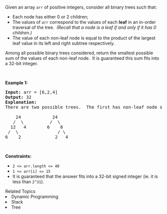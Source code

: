 <p>Given an array <code>arr</code> of positive integers, consider all binary trees such that:</p>

<ul>
	<li>Each node has either 0 or 2 children;</li>
	<li>The values of <code>arr</code> correspond to the values of each&nbsp;<strong>leaf</strong> in an in-order traversal of the tree.&nbsp; <em>(Recall that a node is a leaf if and only if it has 0 children.)</em></li>
	<li>The value&nbsp;of each non-leaf node is equal to the product of the largest leaf value in its left and right subtree respectively.</li>
</ul>

<p>Among all possible binary trees considered,&nbsp;return the smallest possible sum of the values of each non-leaf node.&nbsp; It is guaranteed this sum fits into a 32-bit integer.</p>

<p>&nbsp;</p>
<p><strong>Example 1:</strong></p>

<pre>
<strong>Input:</strong> arr = [6,2,4]
<strong>Output:</strong> 32
<strong>Explanation:</strong>
There are two possible trees.  The first has non-leaf node sum 36, and the second has non-leaf node sum 32.

    24            24
   /  \          /  \
  12   4        6    8
 /  \               / \
6    2             2   4
</pre>

<p>&nbsp;</p>
<p><strong>Constraints:</strong></p>

<ul>
	<li><code>2 &lt;= arr.length &lt;= 40</code></li>
	<li><code>1 &lt;= arr[i] &lt;= 15</code></li>
	<li>It is guaranteed that the answer fits into a 32-bit signed integer (ie.&nbsp;it is less than <code>2^31</code>).</li>
</ul><div><div>Related Topics</div><div><li>Dynamic Programming</li><li>Stack</li><li>Tree</li></div></div>